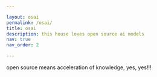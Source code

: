 ```yaml
---

layout: osai
permalink: /osai/
title: osai
description: this house loves open source ai models
nav: true
nav_order: 2

---
```


open source means acceleration of knowledge, yes, yes!!!